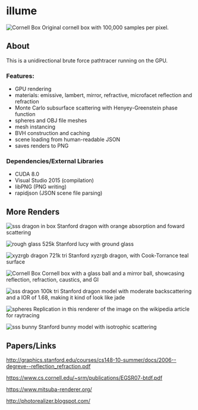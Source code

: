 # illume
![Cornell Box](renders/cornell-1024x1024-100000spp-100md.png?raw=true "Title")
Original cornell box with 100,000 samples per pixel. 

## About
This is a unidirectional brute force pathtracer running on the GPU. 
### Features:
- GPU rendering
- materials: emissive, lambert, mirror, refractive, microfacet reflection and refraction
- Monte Carlo subsurface scattering with Henyey-Greenstein phase function
- spheres and OBJ file meshes
- mesh instancing
- BVH construction and caching
- scene loading from human-readable JSON
- saves renders to PNG

### Dependencies/External Libraries
- CUDA 8.0
- Visual Studio 2015 (compilation)
- libPNG (PNG writing)
- rapidjson (JSON scene file parsing)

## More Renders
![sss dragon in box](renders/cornellsss-1024x1024-12500spp-50md.png?raw=true "Title")
Stanford dragon with orange absorption and foward scattering

![rough glass](renders/lucy-rough-dielectric-1024x1024-70000spp-25md.png?raw=true "")
525k Stanford lucy with ground glass

![xyzrgb dragon](renders/xyzrgb2-960x720-20000spp-10md.png?raw=true "Title")
721k tri Stanford xyzrgb dragon, with Cook-Torrance teal surface

![Cornell Box](renders/box-960x720-25000spp-10md.png?raw=true "Title")
Cornell box with a glass ball and a mirror ball, showcasing reflection, refraction, caustics, and GI

![sss dragon](renders/hgdragonback4-1440x1080-4000spp-40md.png?raw=true "Title")
100k tri Stanford dragon model with moderate backscattering and a IOR of 1.68, making it kind of look like jade

![spheres](renders/spheres-1440x1080-15000spp-15md.png?raw=true "Title")
Replication in this renderer of the image on the wikipedia article for raytracing

![sss bunny](renders/sss-960x720-5000spp-45md.png?raw=true "Title")
Stanford bunny model with isotrophic scattering

## Papers/Links

http://graphics.stanford.edu/courses/cs148-10-summer/docs/2006--degreve--reflection_refraction.pdf

https://www.cs.cornell.edu/~srm/publications/EGSR07-btdf.pdf

https://www.mitsuba-renderer.org/

http://photorealizer.blogspot.com/